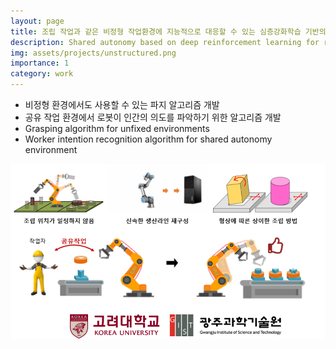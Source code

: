 ```yaml
---
layout: page
title: 조립 작업과 같은 비정형 작업환경에 지능적으로 대응할 수 있는 심층강화학습 기반의 공유작업 기술 개발
description: Shared autonomy based on deep reinforcement learning for responding intelligently to unfixed environments such as robotic assembly tasks
img: assets/projects/unstructured.png
importance: 1
category: work
---
```


- 비정형 환경에서도 사용할 수 있는 파지 알고리즘 개발 
- 공유 작업 환경에서 로봇이 인간의 의도를 파악하기 위한 알고리즘 개발 
- Grasping algorithm for unfixed environments 
- Worker intention recognition algorithm for shared autonomy environment

<img src="../assets/projects/unstructured.png" width="1500" />
